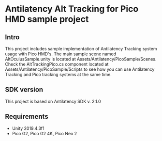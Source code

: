 # Antilatency Alt Tracking for Pico HMD sample project

## Intro

This project includes sample implementation of Antilatency Tracking system usage with Pico HMD's. The main sample scene named AltOculusSample.unity is located at Assets/Antilatency/PicoSample/Scenes. Check the AltTrackingPico.cs component located at Assets/Antilatency/PicoSample/Scripts to see how you can use Antilatency Tracking and Pico tracking systems at the same time.

## SDK version
This project is based on Antilatency SDK v. 2.1.0

## Requirements

* Unity 2019.4.3f1
* Pico G2, Pico G2 4K, Pico Neo 2
